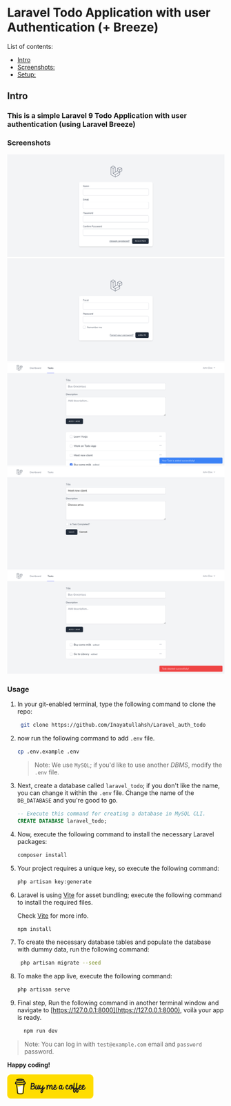 # Laravel Todo Application with user Authentication (+ Breeze)


List of contents:

- [Intro](#intro)
- [Screenshots:](#screenshots)
- [Setup:](#setup)

## Intro

### This is a simple Laravel 9 Todo Application with user authentication (using Laravel Breeze)

### Screenshots

![User Registeration Page](screenshots/Register-user.png)
![User Login Page](screenshots/login-user-page.png)
![Tasks Create/List Page](screenshots/Taks-create-list-page.png)
![Task Edit Page](screenshots/Edit-task.png)
![Task Delete](screenshots/Task-deleted-message.png)

### Usage

1. In your git-enabled terminal, type the following command to clone the repo:

   ```bash
    git clone https://github.com/Inayatullahsh/Laravel_auth_todo
    ```

2. now run the following command to add `.env` file.

   ```bash
   cp .env.example .env
   ```

   >Note: We use `MySQL`; if you'd like to use another _DBMS_, modify the `.env` file.


3. Next, create a database called `laravel_todo`; if you don't like the name, you can change it within the `.env` file.
Change the name of the `DB_DATABASE` and you're good to go.
   ```sql
   -- Execute this command for creating a database in MySQL CLI.
   CREATE DATABASE laravel_todo;
   ```

4. Now, execute the following command to install the necessary Laravel packages:


   ```bash
   composer install
   ```

5. Your project requires a unique key, so execute the following command:


   ```bash
   php artisan key:generate
   ```

6. Laravel is using [Vite](https://laravel.com/docs/9.x/vite) for asset bundling; execute the following command to install the required files.

   Check [Vite](https://laravel.com/docs/9.x/vite) for more info.


   ```bash
   npm install
   ```

7. To create the necessary database tables and populate the database with dummy data, run the following command:


   ```bash
    php artisan migrate --seed
   ```

8. To make the app live, execute the following command:

   ```bash
   php artisan serve
   ```

9.  Final step, Run the following command in another terminal window and navigate to [https://127.0.0.1:8000](https://127.0.0.1:8000), voilà your app is ready.
    ```bash
      npm run dev
    ```
> Note: You can log in with `test@example.com` email and `password` password.

__Happy coding!__

<a href="https://www.buymeacoffee.com/inayatullah">
<img src="screenshots/bmc-button.svg" width="200">
</a>
